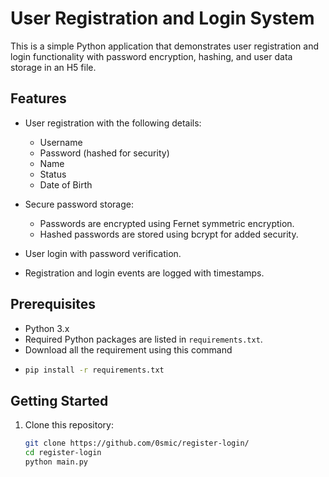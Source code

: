 # User Registration and Login System

This is a simple Python application that demonstrates user registration and login functionality with password encryption, hashing, and user data storage in an H5 file.

## Features

- User registration with the following details:
  - Username
  - Password (hashed for security)
  - Name
  - Status
  - Date of Birth

- Secure password storage:
  - Passwords are encrypted using Fernet symmetric encryption.
  - Hashed passwords are stored using bcrypt for added security.

- User login with password verification.

- Registration and login events are logged with timestamps.

## Prerequisites

- Python 3.x
- Required Python packages are listed in `requirements.txt`.
- Download all the requirement using this command
- ```bash
  pip install -r requirements.txt
  

## Getting Started

1. Clone this repository:

   ```bash
   git clone https://github.com/0smic/register-login/
   cd register-login
   python main.py
